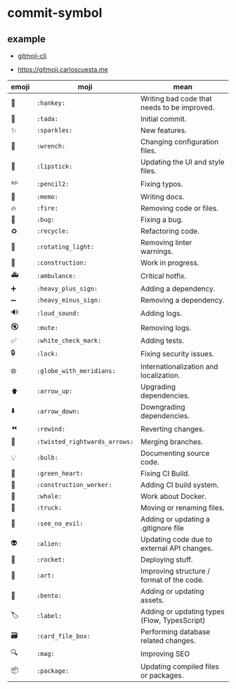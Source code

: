 # commit-symbol

## example
- [gitmoji-cli](https://github.com/carloscuesta/gitmoji-cli)

- https://gitmoji.carloscuesta.me

|emoji              |moji|mean                                     |
|-------------------|----|-----------------------------------------|
| :hankey: | `:hankey:` |Writing bad code that needs to be improved.|
| :tada: | `:tada:` |Initial commit.|
| :sparkles: | `:sparkles:` |New features.|
| :wrench: | `:wrench:` |Changing configuration files.|
| :lipstick: | `:lipstick:` |Updating the UI and style files.|
| :pencil2: | `:pencil2:` |Fixing typos.|
| :memo: | `:memo:` |Writing docs.|
| :fire: | `:fire:` |Removing code or files.|
| :bug: | `:bug:` |Fixing a bug.|
| :recycle: | `:recycle:` |Refactoring code.|
| :rotating_light: | `:rotating_light:` |Removing linter warnings.|
| :construction: | `:construction:` |Work in progress.|
| :ambulance: | `:ambulance:` |Critical hotfix.|
| :heavy_plus_sign: | `:heavy_plus_sign:` |Adding a dependency.|
| :heavy_minus_sign: | `:heavy_minus_sign:` |Removing a dependency.|
| :loud_sound: | `:loud_sound:` |Adding logs.|
| :mute: | `:mute:` |Removing logs.|
| :white_check_mark: | `:white_check_mark:` |Adding tests.|
| :lock: | `:lock:` |Fixing security issues.|
| :globe_with_meridians: | `:globe_with_meridians:` |Internationalization and localization.|
| :arrow_up: | `:arrow_up:` |Upgrading dependencies.|
| :arrow_down: | `:arrow_down:` |Downgrading dependencies.|
| :rewind: | `:rewind:` |Reverting changes.| 
| :twisted_rightwards_arrows: | `:twisted_rightwards_arrows:` |Merging branches.| 
| :bulb: | `:bulb:` |Documenting source code.|
| :green_heart: | `:green_heart:` |Fixing CI Build.|
| :construction_worker: | `:construction_worker:` |Adding CI build system.|
| :whale: | `:whale:` |Work about Docker.|
| :truck: | `:truck:` |Moving or renaming files.|
| :see_no_evil: | `:see_no_evil:` |Adding or updating a .gitignore file|
| :alien: | `:alien:` |Updating code due to external API changes.|
| :rocket: | `:rocket:` |Deploying stuff.|
| :art: | `:art:` |Improving structure / format of the code.|
| :bento: | `:bento:` |Adding or updating assets.|
| :label: | `:label:` |Adding or updating types (Flow, TypesScript)|
| :card_file_box: | `:card_file_box:` |Performing database related changes.|
| :mag: | `:mag:` |Improving SEO|
| :package: | `:package:` |Updating compiled files or packages.|
